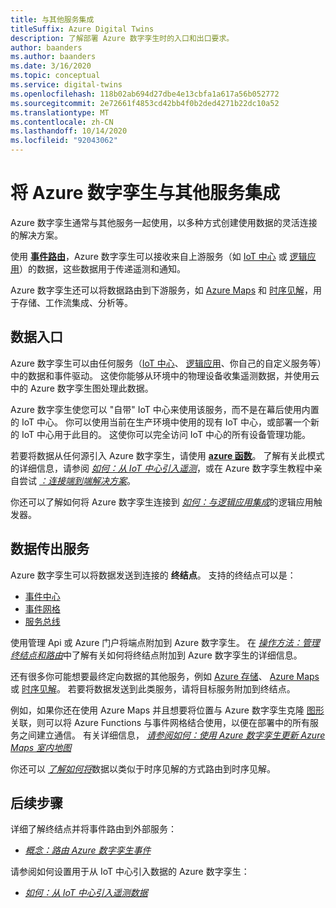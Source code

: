 ```yaml
---
title: 与其他服务集成
titleSuffix: Azure Digital Twins
description: 了解部署 Azure 数字孪生时的入口和出口要求。
author: baanders
ms.author: baanders
ms.date: 3/16/2020
ms.topic: conceptual
ms.service: digital-twins
ms.openlocfilehash: 118b02ab694d27dbe4e13cbfa1a617a56b052772
ms.sourcegitcommit: 2e72661f4853cd42bb4f0b2ded4271b22dc10a52
ms.translationtype: MT
ms.contentlocale: zh-CN
ms.lasthandoff: 10/14/2020
ms.locfileid: "92043062"
---
```

# <a name="integrate-azure-digital-twins-with-other-services"></a>将 Azure 数字孪生与其他服务集成

Azure 数字孪生通常与其他服务一起使用，以多种方式创建使用数据的灵活连接的解决方案。

使用 [**事件路由**](concepts-route-events.md)，Azure 数字孪生可以接收来自上游服务（如 [IoT 中心](../iot-hub/about-iot-hub.md) 或 [逻辑应用](../logic-apps/logic-apps-overview.md)）的数据，这些数据用于传递遥测和通知。 

Azure 数字孪生还可以将数据路由到下游服务，如 [Azure Maps](../azure-maps/about-azure-maps.md) 和 [时序见解](../time-series-insights/overview-what-is-tsi.md)，用于存储、工作流集成、分析等。 

## <a name="data-ingress"></a>数据入口

Azure 数字孪生可以由任何服务（[IoT 中心](../iot-hub/about-iot-hub.md)、 [逻辑应用](../logic-apps/logic-apps-overview.md)、你自己的自定义服务等）中的数据和事件驱动。 这使你能够从环境中的物理设备收集遥测数据，并使用云中的 Azure 数字孪生图处理此数据。

Azure 数字孪生使您可以 "自带" IoT 中心来使用该服务，而不是在幕后使用内置的 IoT 中心。 你可以使用当前在生产环境中使用的现有 IoT 中心，或部署一个新的 IoT 中心用于此目的。 这使你可以完全访问 IoT 中心的所有设备管理功能。

若要将数据从任何源引入 Azure 数字孪生，请使用 [**azure 函数**](../azure-functions/functions-overview.md)。 了解有关此模式的详细信息，请参阅 [*如何：从 IoT 中心引入遥测*](how-to-ingest-iot-hub-data.md)，或在 Azure 数字孪生教程中亲自尝试 [*：连接端到端解决方案*](tutorial-end-to-end.md)。 

你还可以了解如何将 Azure 数字孪生连接到 [*如何：与逻辑应用集成*](how-to-integrate-logic-apps.md)的逻辑应用触发器。

## <a name="data-egress-services"></a>数据传出服务

Azure 数字孪生可以将数据发送到连接的 **终结点**。 支持的终结点可以是：
* [事件中心](../event-hubs/event-hubs-about.md)
* [事件网格](../event-grid/overview.md)
* [服务总线](../service-bus-messaging/service-bus-messaging-overview.md)

使用管理 Api 或 Azure 门户将端点附加到 Azure 数字孪生。 在 [*操作方法：管理终结点和路由*](how-to-manage-routes-apis-cli.md)中了解有关如何将终结点附加到 Azure 数字孪生的详细信息。

还有很多你可能想要最终定向数据的其他服务，例如 [Azure 存储](../storage/common/storage-introduction.md)、 [Azure Maps](../azure-maps/about-azure-maps.md)或 [时序见解](../time-series-insights/overview-what-is-tsi.md)。 若要将数据发送到此类服务，请将目标服务附加到终结点。

例如，如果你还在使用 Azure Maps 并且想要将位置与 Azure 数字孪生克隆 [图形](concepts-twins-graph.md)关联，则可以将 Azure Functions 与事件网格结合使用，以便在部署中的所有服务之间建立通信。 有关详细信息， [*请参阅如何：使用 Azure 数字孪生更新 Azure Maps 室内地图*](how-to-integrate-maps.md)

你还可以 [*了解如何将*](how-to-integrate-time-series-insights.md)数据以类似于时序见解的方式路由到时序见解。

## <a name="next-steps"></a>后续步骤

详细了解终结点并将事件路由到外部服务：
* [*概念：路由 Azure 数字孪生事件*](concepts-route-events.md)

请参阅如何设置用于从 IoT 中心引入数据的 Azure 数字孪生：
* [*如何：从 IoT 中心引入遥测数据*](how-to-ingest-iot-hub-data.md)